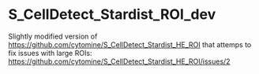 # S_CellDetect_Stardist_ROI_dev

Slightly modified version of https://github.com/cytomine/S_CellDetect_Stardist_HE_ROI that attemps to fix issues with large ROIs: https://github.com/cytomine/S_CellDetect_Stardist_HE_ROI/issues/2
